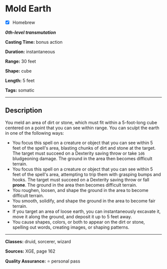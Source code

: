 # Mold Earth

- [x] Homebrew

***0th-level transmutation***

**Casting Time:** bonus action

**Duration:** instantaneous

**Range:** 30 feet

**Shape:** cube

**Length:** 5 feet

**Tags:** somatic

---

## Description
You meld an area of dirt or stone, which must fit within a 5-foot-long cube centered on a point that you can see within range.
You can sculpt the earth in one of the following ways:
- You focus this spell on a creature or object that you can see within 5 feet of the spell's area, blasting chunks of dirt and stone at the target.
	The target must succeed on a Dexterity saving throw or take `1d6` bludgeoning damage.
	The ground in the area then becomes difficult terrain. 
- You focus this spell on a creature or object that you can see within 5 feet of the spell's area, attempting to trip them with grasping bumps and hooks.
	The target must succeed on a Dexterity saving throw or fall **prone**.
	The ground in the area then becomes difficult terrain.
- You roughen, loosen, and shape the ground in the area to become difficult terrain.
- You smooth, solidify, and shape the ground in the area to become fair terrain.
- If you target an area of loose earth, you can instantaneously excavate it, move it along the ground, and deposit it up to 5 feet away.
- You cause shapes, colors, or both to appear on the dirt or stone, spelling out words, creating images, or shaping patterns.

---

**Classes:** druid, sorcerer, wizard

**Sources:** XGE, page 162

**Quality Assurance:** :star: personal pass
